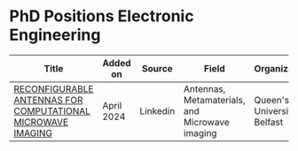 # PhD Positions Electronic Engineering

| Title                                           | Added on   | Source            | Field                                                       | Organization|Funding Type|
|-------------------------------------------------|------------|---------------|-------------------|----------------------------------------------------------------|-----|
| [RECONFIGURABLE ANTENNAS FOR COMPUTATIONAL MICROWAVE IMAGING](https://www.qub.ac.uk/courses/postgraduate-research/phd-opportunities/reconfigurable-antennas-for-computational-microwave-imaging.html) | April 2024 |Linkedin | Antennas, Metamaterials, and Microwave imaging| Queen's University Belfast| Fully Funded |

